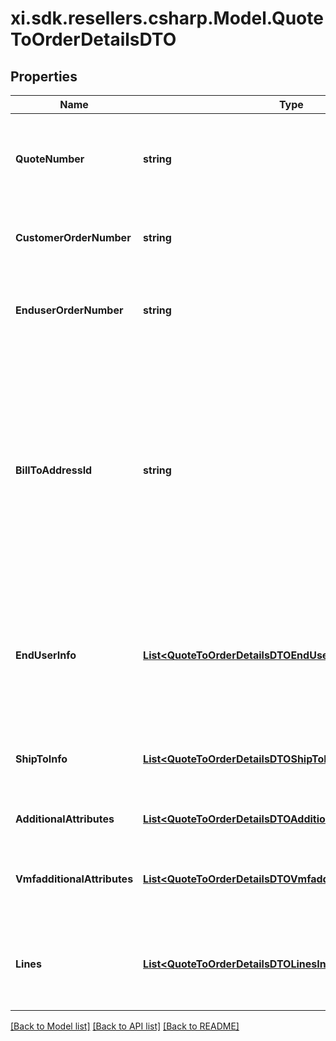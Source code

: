 # xi.sdk.resellers.csharp.Model.QuoteToOrderDetailsDTO

## Properties

Name | Type | Description | Notes
------------ | ------------- | ------------- | -------------
**QuoteNumber** | **string** | A unique identifier generated by Ingram Micro&#39;s CRM specific to each quote. | [optional] 
**CustomerOrderNumber** | **string** | The reseller&#39;s order number for reference in their system. | [optional] 
**EnduserOrderNumber** | **string** | The end customer&#39;s order number for reference in their system. | [optional] 
**BillToAddressId** | **string** | Suffix used to identify billing address. Created during onboarding. Resellers are provided with one or more address IDs depending on how many bill to addresses they need for various flooring companies they are using for credit. | [optional] 
**EndUserInfo** | [**List&lt;QuoteToOrderDetailsDTOEndUserInfoInner&gt;**](QuoteToOrderDetailsDTOEndUserInfoInner.md) | The contact information for the end user/customer provided by the reseller. Used to determine pricing and discounts. | [optional] 
**ShipToInfo** | [**List&lt;QuoteToOrderDetailsDTOShipToInfoInner&gt;**](QuoteToOrderDetailsDTOShipToInfoInner.md) | The shipping information provided by the reseller for order delivery. | [optional] 
**AdditionalAttributes** | [**List&lt;QuoteToOrderDetailsDTOAdditionalAttributesInner&gt;**](QuoteToOrderDetailsDTOAdditionalAttributesInner.md) | Additional order create attributes. | [optional] 
**VmfadditionalAttributes** | [**List&lt;QuoteToOrderDetailsDTOVmfadditionalAttributesInner&gt;**](QuoteToOrderDetailsDTOVmfadditionalAttributesInner.md) | The object containing the list of fields required at a header level by the vendor. | [optional] 
**Lines** | [**List&lt;QuoteToOrderDetailsDTOLinesInner&gt;**](QuoteToOrderDetailsDTOLinesInner.md) | The object containing the lines that require vendor mandatory fields. | [optional] 

[[Back to Model list]](../README.md#documentation-for-models) [[Back to API list]](../README.md#documentation-for-api-endpoints) [[Back to README]](../README.md)

